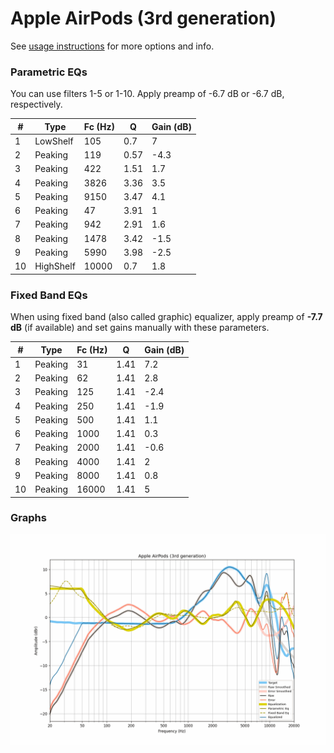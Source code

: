 # Apple AirPods (3rd generation)
See [usage instructions](https://github.com/jaakkopasanen/AutoEq#usage) for more options and info.

### Parametric EQs
You can use filters 1-5 or 1-10. Apply preamp of -6.7 dB or -6.7 dB, respectively.

|   # | Type      |   Fc (Hz) |    Q |   Gain (dB) |
|-----|-----------|-----------|------|-------------|
|   1 | LowShelf  |       105 | 0.7  |         7   |
|   2 | Peaking   |       119 | 0.57 |        -4.3 |
|   3 | Peaking   |       422 | 1.51 |         1.7 |
|   4 | Peaking   |      3826 | 3.36 |         3.5 |
|   5 | Peaking   |      9150 | 3.47 |         4.1 |
|   6 | Peaking   |        47 | 3.91 |         1   |
|   7 | Peaking   |       942 | 2.91 |         1.6 |
|   8 | Peaking   |      1478 | 3.42 |        -1.5 |
|   9 | Peaking   |      5990 | 3.98 |        -2.5 |
|  10 | HighShelf |     10000 | 0.7  |         1.8 |

### Fixed Band EQs
When using fixed band (also called graphic) equalizer, apply preamp of **-7.7 dB** (if available) and set gains manually with these parameters.

|   # | Type    |   Fc (Hz) |    Q |   Gain (dB) |
|-----|---------|-----------|------|-------------|
|   1 | Peaking |        31 | 1.41 |         7.2 |
|   2 | Peaking |        62 | 1.41 |         2.8 |
|   3 | Peaking |       125 | 1.41 |        -2.4 |
|   4 | Peaking |       250 | 1.41 |        -1.9 |
|   5 | Peaking |       500 | 1.41 |         1.1 |
|   6 | Peaking |      1000 | 1.41 |         0.3 |
|   7 | Peaking |      2000 | 1.41 |        -0.6 |
|   8 | Peaking |      4000 | 1.41 |         2   |
|   9 | Peaking |      8000 | 1.41 |         0.8 |
|  10 | Peaking |     16000 | 1.41 |         5   |

### Graphs
![](./Apple%20AirPods%20(3rd%20generation).png)
